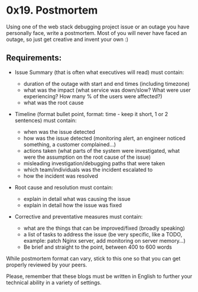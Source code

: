 # 0x19. Postmortem


Using one of the web stack debugging project issue or an outage you have personally face, write a postmortem. Most of you will never have faced an outage, so just get creative and invent your own :)

## Requirements:

* Issue Summary (that is often what executives will read) must contain:
	- duration of the outage with start and end times (including timezone)
	- what was the impact (what service was down/slow? What were user experiencing? How many % of the users were affected?)
	- what was the root cause
	
* Timeline (format bullet point, format: time - keep it short, 1 or 2 sentences) must contain:

	- when was the issue detected
	- how was the issue detected (monitoring alert, an engineer noticed something, a customer complained…)
	- actions taken (what parts of the system were investigated, what were the assumption on the root cause of the issue)
	- misleading investigation/debugging paths that were taken
	- which team/individuals was the incident escalated to
	- how the incident was resolved
	
* Root cause and resolution must contain:

	- explain in detail what was causing the issue
	- explain in detail how the issue was fixed

* Corrective and preventative measures must contain:

	- what are the things that can be improved/fixed (broadly speaking)
	- a list of tasks to address the issue (be very specific, like a TODO, example: patch Nginx server, add monitoring on server memory…)
	- Be brief and straight to the point, between 400 to 600 words

While postmortem format can vary, stick to this one so that you can get properly reviewed by your peers.

Please, remember that these blogs must be written in English to further your technical ability in a variety of settings.

